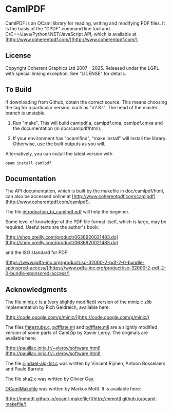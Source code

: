 CamlPDF
=======

CamlPDF is an OCaml library for reading, writing and modifying PDF files. It is
the basis of the "CPDF" command line tool and C/C++/Java/Python/.NET/JavaScript
API, which is available at [http://www.coherentpdf.com/](http://www.coherentpdf.com/).

License
---

Copyright Coherent Graphics Ltd 2007 - 2025. Released under the LGPL with
special linking exception. See "LICENSE" for details.

To Build
---

If downloading from Github, obtain the correct source. This means choosing the
tag for a particular version, such as "v2.8.1". The head of the master branch is
unstable.

1. Run "make". This will build camlpdf.a, camlpdf.cma, camlpdf.cmxa and the
   documentation (in doc/camlpdf/html).

2. If your environment has "ocamlfind", "make install" will install the
   library. Otherwise, use the built outputs as you will.

Alternatively, you can install the latest version with

```
opam install camlpdf
```

Documentation
---

The API documentation, which is built by the makefile in doc/camlpdf/html, can
also be accessed online at
[http://www.coherentpdf.com/camlpdf](http://www.coherentpdf.com/camlpdf).

The file [introduction_to_camlpdf.pdf](introduction_to_camlpdf.pdf) will help
the beginner.

Some level of knowledge of the PDF file format itself, which is large, may be
required. Useful texts are the author's book:

[http://shop.oreilly.com/product/0636920021483.do](http://shop.oreilly.com/product/0636920021483.do)

and the ISO standard for PDF:

[https://www.pdfa-inc.org/product/iso-32000-2-pdf-2-0-bundle-sponsored-access/](https://www.pdfa-inc.org/product/iso-32000-2-pdf-2-0-bundle-sponsored-access/)

Acknowledgments
---

The file [miniz.c](miniz.c) is a (very slightly modified) version of the
miniz.c zlib implementation by Rich Geldreich, available here:

[http://code.google.com/p/miniz/](http://code.google.com/p/miniz/)

The files [flatestubs.c](flatestubs.c), [pdfflate.ml](pdfflate.ml) and
[pdfflate.mli](pdfflate.mli) are a slightly modified version of some parts of
CamlZip by Xavier Leroy. The originals are available here:

[http://pauillac.inria.fr/~xleroy/software.html](http://pauillac.inria.fr/~xleroy/software.html)

The file [rijndael-alg-fst.c](rijndael-alg-fst.c) was written by Vincent
Rijmen, Antoon Bosselaers and Paulo Barreto.

The file [sha2.c](sha2.c) was written by Olivier Gay.

[OCamlMakefile](OCamlMakefile) was written by Markus Mottl. It is available
here:

[http://mmottl.github.io/ocaml-makefile/](http://mmottl.github.io/ocaml-makefile/)
